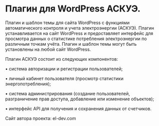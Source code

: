 # Плагин для WordPress АСКУЭ.

Плагин и шаблон темы для сайта WordPress с функциями автоматического контроля и учета электроэнергии (АСКУЭ). Плагин устанавливается на сайт WordPress и предоставляет интерфейс для просмотра данных о статистике потребления электроэнергии по различным точкам учёта. Плагин и шаблон темы могут быть установлены на любой сайт WordPress.

Плагин АСКУЭ состоит из следующих компонентов:

• система авторизации и регистрации пользователей;

• личный кабинет пользователя (просмотр статистики энергопотребления);

• система администрирования (создание пользователей, разграничение прав доступа, добавление или изменение объектов);

• интерфейс API для получения и сохранения данных от счетчиков.

Сайт автора проекта: el-dev.com
